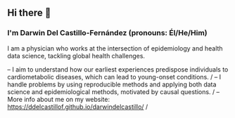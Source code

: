 ## Hi there 👋

### I'm Darwin Del Castillo-Fernández (pronouns: Él/He/Him) 

I am a physician who works at the intersection of epidemiology and health data science, tackling global health challenges.

– I aim to understand how our earliest experiences predispose individuals to cardiometabolic diseases, which can lead to young-onset conditions. /
– I handle problems by using reproducible methods and applying both data science and epidemiological methods, motivated by causal questions. /
– More info about me on my website: https://ddelcastillof.github.io/darwindelcastillo/ /

